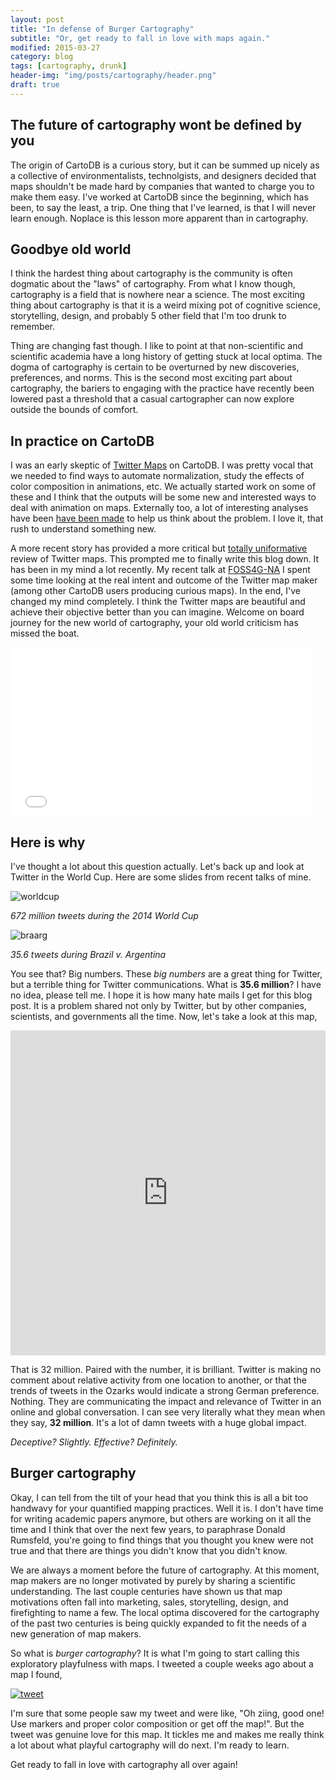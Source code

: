 ```yaml
---
layout: post
title: "In defense of Burger Cartography"
subtitle: "Or, get ready to fall in love with maps again."
modified: 2015-03-27
category: blog
tags: [cartography, drunk]
header-img: "img/posts/cartography/header.png"
draft: true
---
```


## The future of cartography wont be defined by you

The origin of CartoDB is a curious story, but it can be summed up nicely as a collective of environmentalists, technolgists, and designers decided that maps shouldn't be made hard by companies that wanted to charge you to make them easy. I've worked at CartoDB since the beginning, which has been, to say the least, a trip. One thing that I've learned, is that I will never learn enough. Noplace is this lesson more apparent than in cartography.

## Goodbye old world

I think the hardest thing about cartography is the community is often dogmatic about the "laws" of cartography. From what I know though, cartography is a field that is nowhere near a science. The most exciting thing about cartography is that it is a weird mixing pot of cognitive science, storytelling, design, and probably 5 other field that I'm too drunk to remember. 

Thing are changing fast though. I like to point at that non-scientific and scientific academia have a long history of getting stuck at local optima. The dogma of cartography is certain to be overturned by new discoveries, preferences, and norms. This is the second most exciting part about cartography, the bariers to engaging with the practice have recently been lowered past a threshold that a casual cartographer can now explore outside the bounds of comfort.

## In practice on CartoDB

I was an early skeptic of [Twitter Maps](http://blog.cartodb.com/twitter-maps/) on CartoDB. I was pretty vocal that we needed to find ways to automate normalization, study the effects of color composition in animations, etc. We actually started work on some of these and I think that the outputs will be some new and interested ways to deal with animation on maps. Externally too, a lot of interesting analyses have been [have been made](http://www.floatingsheep.org/2014/08/mapping-ferguson-tweets-or-more-maps.html) to help us think about the problem. I love it, that rush to understand something new. 

A more recent story has provided a more critical but [totally uniformative](http://www.citylab.com/housing/2015/03/why-most-twitter-maps-cant-be-trusted/388586/) review of Twitter maps. This prompted me to finally write this blog down. It has been in my mind a lot recently. My recent talk at [FOSS4G-NA](https://2015.foss4g-na.org/session/what-map) I spent some time looking at the real intent and outcome of the Twitter map maker (among other CartoDB users producing curious maps). In the end, I've changed my mind completely. I think the Twitter maps are beautiful and achieve their objective better than you can imagine. Welcome on board journey for the new world of cartography, your old world criticism has missed the boat.

<iframe src="//giphy.com/embed/3zBmNY3YOBbDG" width="480" height="270" frameBorder="0" style="max-width: 100%" class="giphy-embed" webkitAllowFullScreen mozallowfullscreen allowFullScreen></iframe>

## Here is why

I've thought a lot about this question actually. Let's back up and look at Twitter in the World Cup. Here are some slides from recent talks of mine.

![worldcup](/img/posts/cartography/world-cup.png)

_672 million tweets during the 2014 World Cup_

![braarg](/img/posts/cartography/bra-ger.png)

_35.6 tweets during Brazil v. Argentina_

You see that? Big numbers. These _big numbers_ are a great thing for Twitter, but a terrible thing for Twitter communications. What is **35.6 million**? I have no idea, please tell me. I hope it is how many hate mails I get for this blog post. It is a problem shared not only by Twitter, but by other companies, scientists, and governments all the time. Now, let's take a look at this map,

<iframe src="http://cartodb.com/v/worldcup/match/?TC=x&vis=30acae6a-0a51-11e4-8918-0e73339ffa50&h=t&t=Germany,B40903%7CArgentina,5CA2D1&m=7%2F13%2F2014%2016:00:00%20GMT,7%2F12%2F2014%2018:35:00GMT&g=147%7C#/2/-11.9/-8.1/0" width='100%' height='520' frameborder='0'  allowfullscreen webkitallowfullscreen mozallowfullscreen oallowfullscreen msallowfullscreen></iframe>

That is 32 million. Paired with the number, it is brilliant. Twitter is making no comment about relative activity from one location to another, or that the trends of tweets in the Ozarks would indicate a strong German preference. Nothing. They are communicating the impact and relevance of Twitter in an online and global conversation. I can see very literally what they mean when they say, **32 million**. It's a lot of damn tweets with a huge global impact. 

_Deceptive? Slightly. Effective? Definitely._

## Burger cartography

Okay, I can tell from the tilt of your head that you think this is all a bit too handwavy for your quantified mapping practices. Well it is. I don't have time for writing academic papers anymore, but others are working on it all the time and I think that over the next few years, to paraphrase Donald Rumsfeld, you're going to find things that you thought you knew were not true and that there are things you didn't know that you didn't know.

We are always a moment before the future of cartography. At this moment, map makers are no longer motivated by purely by sharing a scientific understanding. The last couple centuries have shown us that map motivations often fall into marketing, sales, storytelling, design, and firefighting to name a few. The local optima discovered for the cartography of the past two centuries is being quickly expanded to fit the needs of a new generation of map makers. 

So what is _burger cartography_? It is what I'm going to start calling this exploratory playfulness with maps. I tweeted a couple weeks ago about a map I found,

[![tweet](/img/posts/cartography/burger.png)](https://twitter.com/andrewxhill/status/576442676419125248)

I'm sure that some people saw my tweet and were like, "Oh ziing, good one! Use markers and proper color composition or get off the map!". But the tweet was genuine love for this map. It tickles me and makes me really think a lot about what playful cartography will do next. I'm ready to learn.

Get ready to fall in love with cartography all over again!

